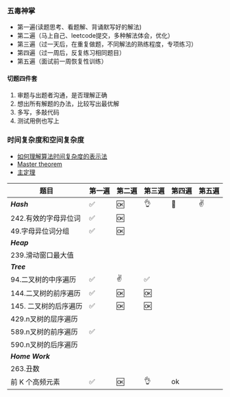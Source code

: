 <!--
 * @Author: your name
 * @Date: 2020-09-07 17:38:56
 * @LastEditTime: 2020-09-07 18:25:11
 * @LastEditors: Please set LastEditors
 * @Description: In User Settings Edit
 * @FilePath: /web-/Users/apple/Desktop/studing/algorithm009-class01/Week_02/FIVE.md
-->

### 五毒神掌
- 第一遍(读题思考、看题解、背诵默写好的解法)
- 第二遍（马上自己、leetcode提交，多种解法体会，优化）
- 第三遍（过一天后，在重复做题，不同解法的熟练程度，专项练习）
- 第四遍（过一周后，反复练习相同题目）
- 第五遍（面试前一周恢复性训练）

#### 切题四件套
1. 审题与出题者沟通，是否理解正确
2. 想出所有解题的办法，比较写出最优解
3. 多写，多敲代码
4. 测试用例也写上

### 时间复杂度和空间复杂度
- [如何理解算法时间复杂度的表示法](https://www.zhihu.com/question/21387264)
- [Master theorem](http://en.wikipedia.org/wiki/Master_theorem_(analysis_of_algorithms))
- [主定理](http://zh.wikipedia.org/wiki/%E4%B8%BB%E5%AE%9A%E7%90%86)

|    题目   |第一遍 |第二遍 |第三遍 | 第四遍 | 第五遍 |
|-----------------------|-----|-----|-----|-----|-----|
|*****Hash*****  | ✅   |  🆗   |   👌  |  💯   |  ✌️    |
|242.有效的字母异位词  | ✅   |    🆗   |     |     |     |
|49.字母异位词分组 | ✅   |   🆗  |     |     |     |
|*****Heap***** |  |     |     |     |     |
|239.滑动窗口最大值 |   |    |     |     |     |
|*****Tree***** |   |    |     |     |     |
|94.二叉树的中序遍历 | ✅   |   ✌️   |   ✅  |     |     |
|144.二叉树的前序遍历| ✅   |  🆗   | 🆗     |     |     |
|145. 二叉树的后序遍历|  ✅ |  🆗  |  🆗   |     |     |
|429.n叉树的层序遍历|   |    |     |     |     |
|589.n叉树的前序遍历|  ✅  |    |     |     |     |
|590.n叉树的后序遍历|   |    |     |     |     |
|*****Home Work***** |   |    |     |     |     |
|263.丑数|   |    |     |     |     |
|前 K 个高频元素|  ✅ |  🆗  |  👌   |   ok  |     |
